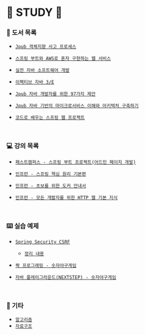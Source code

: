 # 🐜 STUDY 🐝


### 📗 도서 목록

  - [`Jpub 객체지향 사고 프로세스`](https://github.com/JuHyun419/study/tree/master/%EA%B0%95%EC%9D%98%20%26%20%EB%8F%84%EC%84%9C/%EA%B0%9D%EC%B2%B4%EC%A7%80%ED%96%A5%20%EC%82%AC%EA%B3%A0%20%ED%94%84%EB%A1%9C%EC%84%B8%EC%8A%A4)

  - [`스프링 부트와 AWS로 혼자 구현하는 웹 서비스`](https://github.com/JuHyun419/study/tree/master/%EA%B0%95%EC%9D%98%20%26%20%EB%8F%84%EC%84%9C/%EC%8A%A4%ED%94%84%EB%A7%81%EB%B6%80%ED%8A%B8%EC%99%80%20AWS%EB%A1%9C%20%ED%98%BC%EC%9E%90%20%EA%B5%AC%ED%98%84%ED%95%98%EB%8A%94%20%EC%9B%B9%EC%84%9C%EB%B9%84%EC%8A%A4)

  - [`실전 자바 소프트웨어 개발`](https://github.com/JuHyun419/study/tree/master/%EA%B0%95%EC%9D%98%20%26%20%EB%8F%84%EC%84%9C/%EC%8B%A4%EC%A0%84%20%EC%9E%90%EB%B0%94%20%EC%86%8C%ED%94%84%ED%8A%B8%EC%9B%A8%EC%96%B4%20%EA%B0%9C%EB%B0%9C)

  - [`이펙티브 자바 3/E`](https://github.com/Meet-Coder-Study/book-effective-java)

  - [`Jpub 자바 개발자를 위한 97가지 제안`](https://github.com/JuHyun419/study/tree/master/%EA%B0%95%EC%9D%98%20%26%20%EB%8F%84%EC%84%9C/%EC%9E%90%EB%B0%94%20%EA%B0%9C%EB%B0%9C%EC%9E%90%EB%A5%BC%20%EC%9C%84%ED%95%9C%2097%EA%B0%80%EC%A7%80%20%EC%A0%9C%EC%95%88)

  - [`Jpub 자바 기반의 마이크로서비스 이해와 아키텍처 구축하기`](https://github.com/JuHyun419/study/tree/master/%EA%B0%95%EC%9D%98%20%26%20%EB%8F%84%EC%84%9C/%EC%9E%90%EB%B0%94%EA%B8%B0%EB%B0%98%EC%9D%98%20%EB%A7%88%EC%9D%B4%ED%81%AC%EB%A1%9C%EC%84%9C%EB%B9%84%EC%8A%A4%20%EC%9D%B4%ED%95%B4%EC%99%80%20%EC%95%84%ED%82%A4%ED%85%8D%EC%B2%98%20%EA%B5%AC%EC%B6%95%ED%95%98%EA%B8%B0)

  - [`코드로 배우는 스프링 웹 프로젝트`](https://github.com/JuHyun419/study/tree/master/%EA%B0%95%EC%9D%98%20%26%20%EB%8F%84%EC%84%9C/%EC%BD%94%EB%93%9C%EB%A1%9C%20%EB%B0%B0%EC%9A%B0%EB%8A%94%20%EC%8A%A4%ED%94%84%EB%A7%81%20%EC%9B%B9%20%ED%94%84%EB%A1%9C%EC%A0%9D%ED%8A%B8)
  
<br>

### 💻 강의 목록
  - [`패스트캠퍼스 - 스프링 부트 프로젝트(어드민 페이지 개발)`](https://github.com/JuHyun419/study/tree/master/%EA%B0%95%EC%9D%98%20%26%20%EB%8F%84%EC%84%9C/(%ED%8C%A8%EC%BA%A0)%EC%8A%A4%ED%94%84%EB%A7%81%EB%B6%80%ED%8A%B8%20%EC%96%B4%EB%93%9C%EB%AF%BC)

  - [`인프런 - 스프링 핵심 원리 기본편`](https://github.com/JuHyun419/study/tree/master/%EA%B0%95%EC%9D%98%20%26%20%EB%8F%84%EC%84%9C/(%EC%9D%B8%ED%94%84%EB%9F%B0)%EC%8A%A4%ED%94%84%EB%A7%81%20%ED%95%B5%EC%8B%AC%20%EC%9B%90%EB%A6%AC%20%EA%B8%B0%EB%B3%B8%ED%8E%B8)

  - [`인프런 - 초보를 위한 도커 안내서`](https://github.com/JuHyun419/study/tree/master/%EA%B0%95%EC%9D%98%20%26%20%EB%8F%84%EC%84%9C/(%EC%9D%B8%ED%94%84%EB%9F%B0)docker)

  - [`인프런 - 모든 개발자를 위한 HTTP 웹 기본 지식`](https://github.com/JuHyun419/study/tree/master/%EA%B0%95%EC%9D%98%20%26%20%EB%8F%84%EC%84%9C/(%EC%9D%B8%ED%94%84%EB%9F%B0)%EB%AA%A8%EB%93%A0%20%EA%B0%9C%EB%B0%9C%EC%9E%90%EB%A5%BC%20%EC%9C%84%ED%95%9C%20HTTP%20%EC%9B%B9%20%EA%B8%B0%EB%B3%B8%EC%A7%80%EC%8B%9D)

<br>

### ⌨️ 실습 예제
  - [`Spring Security CSRF`](https://github.com/JuHyun419/study/tree/master/security-csrf)
    - [`정리 내용`](https://zzang9ha.tistory.com/341)

  - [`짝 프로그래밍 - 숫자야구게임`](https://github.com/JuHyun419/study/tree/master/pair-programming-baseball)
  - [`자바 플레이그라운드(NEXTSTEP) - 숫자야구게임`](https://github.com/JuHyun419/study/tree/master/Java-PlayGround-NEXTSTEP/java-baseball-playground)

<br>

### 📝 기타
  - [`알고리즘`](https://github.com/JuHyun419/study/tree/master/Algorithm)
  - [`자료구조`](https://github.com/JuHyun419/study/tree/master/data-structures)


